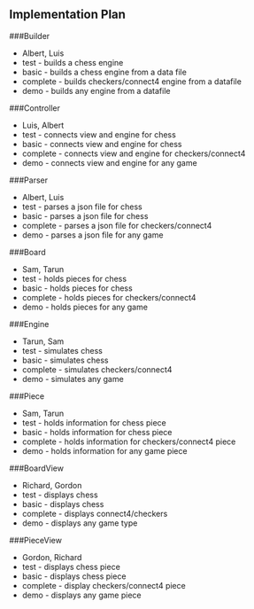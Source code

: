 ## Implementation Plan

###Builder
* Albert, Luis
* test - builds a chess engine
* basic - builds a chess engine from a data file
* complete - builds checkers/connect4 engine from a datafile
* demo - builds any engine from a datafile

###Controller
* Luis, Albert
* test - connects view and engine for chess
* basic - connects view and engine for chess
* complete - connects view and engine for checkers/connect4
* demo - connects view and engine for any game
 
###Parser
* Albert, Luis
* test - parses a json file for chess
* basic - parses a json file for chess
* complete - parses a json file for checkers/connect4
* demo - parses a json file for any game

###Board
* Sam, Tarun
* test - holds pieces for chess
* basic - holds pieces for chess
* complete - holds pieces for checkers/connect4
* demo - holds pieces for any game

###Engine
* Tarun, Sam
* test - simulates chess
* basic - simulates chess
* complete - simulates checkers/connect4
* demo - simulates any game

###Piece
* Sam, Tarun
* test - holds information for chess piece
* basic - holds information for chess piece
* complete - holds information for checkers/connect4 piece
* demo - holds information for any game piece

###BoardView
* Richard, Gordon
* test - displays chess
* basic - displays chess
* complete - displays connect4/checkers
* demo - displays any game type

###PieceView
* Gordon, Richard
* test - displays chess piece
* basic - displays chess piece
* complete - display checkers/connect4 piece
* demo - displays any game piece
 